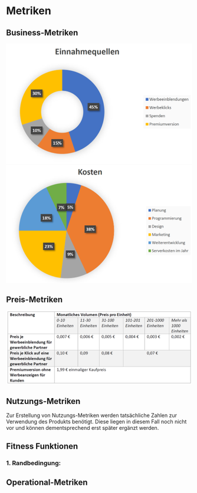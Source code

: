 # Metriken

## Business-Metriken
![Business-Metrik Einnahmequellen](Metriken-Raw/Businessmetriken1.PNG)
![Business-Metrik Kosten](Metriken-Raw/Businessmetriken2.PNG)
## Preis-Metriken
![Preismetrik](Metriken-Raw/Preismetrik.PNG)
## Nutzungs-Metriken
Zur Erstellung von Nutzungs-Metriken werden tatsächliche Zahlen zur Verwendung des Produkts benötigt. Diese liegen in diesem Fall noch nicht vor und können dementsprechend erst später ergänzt werden.
## Fitness Funktionen
### 1. Randbedingung:
## Operational-Metriken
